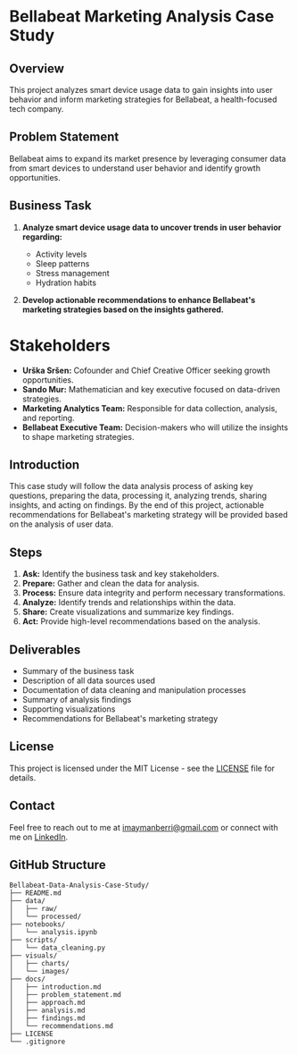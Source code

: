 # Bellabeat Marketing Analysis Case Study

## Overview
This project analyzes smart device usage data to gain insights into user behavior and inform marketing strategies for Bellabeat, a health-focused tech company.


## Problem Statement
Bellabeat aims to expand its market presence by leveraging consumer data from smart devices to understand user behavior and identify growth opportunities.


## Business Task
1. **Analyze smart device usage data to uncover trends in user behavior regarding:**
   - Activity levels
   - Sleep patterns
   - Stress management
   - Hydration habits

2. **Develop actionable recommendations to enhance Bellabeat's marketing strategies based on the insights gathered.**


# Stakeholders
- **Urška Sršen:** Cofounder and Chief Creative Officer seeking growth opportunities.
- **Sando Mur:** Mathematician and key executive focused on data-driven strategies.
- **Marketing Analytics Team:** Responsible for data collection, analysis, and reporting.
- **Bellabeat Executive Team:** Decision-makers who will utilize the insights to shape marketing strategies.


## Introduction
This case study will follow the data analysis process of asking key questions, preparing the data, processing it, analyzing trends, sharing insights, and acting on findings. By the end of this project, actionable recommendations for Bellabeat's marketing strategy will be provided based on the analysis of user data.


## Steps
1. **Ask:** Identify the business task and key stakeholders.
2. **Prepare:** Gather and clean the data for analysis.
3. **Process:** Ensure data integrity and perform necessary transformations.
4. **Analyze:** Identify trends and relationships within the data.
5. **Share:** Create visualizations and summarize key findings.
6. **Act:** Provide high-level recommendations based on the analysis.


## Deliverables
- Summary of the business task
- Description of all data sources used
- Documentation of data cleaning and manipulation processes
- Summary of analysis findings
- Supporting visualizations
- Recommendations for Bellabeat's marketing strategy


## License
This project is licensed under the MIT License - see the [LICENSE](LICENSE) file for details.


## Contact
Feel free to reach out to me at [imaymanberri@gmail.com](mailto:imaymanberri@gmail.com) or connect with me on [LinkedIn](https://www.linkedin.com/in/aberri).


## GitHub Structure
```
Bellabeat-Data-Analysis-Case-Study/
├── README.md
├── data/
│   ├── raw/
│   └── processed/
├── notebooks/
│   └── analysis.ipynb
├── scripts/
│   └── data_cleaning.py
├── visuals/
│   ├── charts/
│   └── images/
├── docs/
│   ├── introduction.md
│   ├── problem_statement.md
│   ├── approach.md
│   ├── analysis.md
│   ├── findings.md
│   └── recommendations.md
├── LICENSE
└── .gitignore
```
